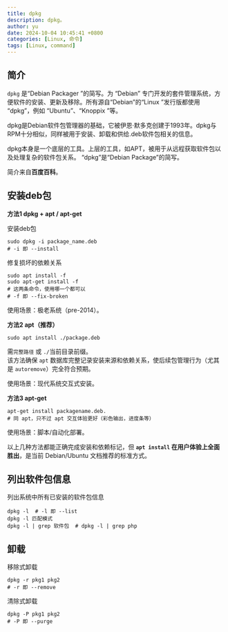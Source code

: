 ```yaml
---
title: dpkg
description: dpkg。
author: yu
date: 2024-10-04 10:45:41 +0800
categories: [Linux, 命令]
tags: [Linux, command]
---
```


## 简介

`dpkg` 是“Debian Packager ”的简写。为 “Debian” 专门开发的套件管理系统，方便软件的安装、更新及移除。所有源自“Debian”的“Linux ”发行版都使用 “dpkg”，例如 “Ubuntu”、“Knoppix ”等。

dpkg是Debian软件包管理器的基础，它被伊恩·默多克创建于1993年。dpkg与RPM十分相似，同样被用于安装、卸载和供给.deb软件包相关的信息。

dpkg本身是一个底层的工具。上层的工具，如APT，被用于从远程获取软件包以及处理复杂的软件包关系。 “dpkg”是“Debian Package”的简写。

简介来自**百度百科**。

## 安装deb包

**方法1 dpkg + apt / apt-get**

安装deb包
```shell
sudo dpkg -i package_name.deb
# -i 即 --install
```
修复损坏的依赖关系
```shell
sudo apt install -f
sudo apt-get install -f
# 这两条命令，使用哪一个都可以
# -f 即 --fix-broken
```
使用场景：极老系统（pre-2014）。

**方法2 apt（推荐）**
```shell
sudo apt install ./package.deb
```
需`完整路径` 或 `./`当前目录前缀。<br/>
该方法确保 `apt` 数据库完整记录安装来源和依赖关系，使后续包管理行为（尤其是 `autoremove`）完全符合预期。

使用场景：现代系统交互式安装。

**方法3 apt-get**
```shell
apt-get install packagename.deb.
# 同 apt，只不过 apt 交互体验更好（彩色输出，进度条等）
```
使用场景：脚本/自动化部署。

以上几种方法都能正确完成安装和依赖标记，但 **`apt install` 在用户体验上全面胜出**，是当前 Debian/Ubuntu 文档推荐的标准方式。

## 列出软件包信息

列出系统中所有已安装的软件包信息
```shell
dpkg -l  # -l 即 --list
dpkg -l 匹配模式
dpkg -l | grep 软件包  # dpkg -l | grep php
```

## 卸载

移除式卸载
```shell
dpkg -r pkg1 pkg2
# -r 即 --remove
```
清除式卸载
```shell
dpkg -P pkg1 pkg2
# -P 即 --purge
```

